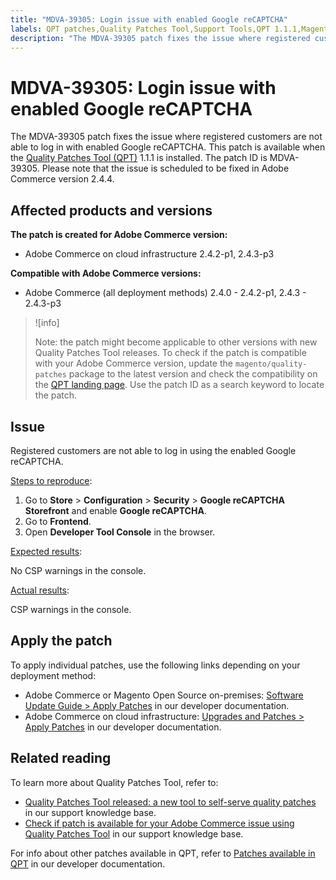 ```yaml
---
title: "MDVA-39305: Login issue with enabled Google reCAPTCHA"
labels: QPT patches,Quality Patches Tool,Support Tools,QPT 1.1.1,Magento Commerce Cloud,Adobe Commerce,on-premises,cloud infrastructure,QPT,Quality Patches Tool,QPT 1.1.18,2.4.0,2.4.0-p1,2.4.1,2.4.1-p1,2.4.2,2.4.2-p1,2.4.2-p2,2.4.3,2.4.3-p1,2.4.3-p2,2.4.3-p3
description: "The MDVA-39305 patch fixes the issue where registered customers are not able to log in with enabled Google reCAPTCHA. This patch is available when the [Quality Patches Tool (QPT)](https://support.magento.com/hc/en-us/articles/360047139492) 1.1.1 is installed. The patch ID is MDVA-39305. Please note that the issue is scheduled to be fixed in Adobe Commerce version 2.4.4."
---
```


# MDVA-39305: Login issue with enabled Google reCAPTCHA

The MDVA-39305 patch fixes the issue where registered customers are not able to log in with enabled Google reCAPTCHA. This patch is available when the [Quality Patches Tool (QPT)](https://support.magento.com/hc/en-us/articles/360047139492) 1.1.1 is installed. The patch ID is MDVA-39305. Please note that the issue is scheduled to be fixed in Adobe Commerce version 2.4.4.

## Affected products and versions

**The patch is created for Adobe Commerce version:**

* Adobe Commerce on cloud infrastructure 2.4.2-p1, 2.4.3-p3

**Compatible with Adobe Commerce versions:**

* Adobe Commerce (all deployment methods) 2.4.0 - 2.4.2-p1, 2.4.3 - 2.4.3-p3

>![info]
>
>Note: the patch might become applicable to other versions with new Quality Patches Tool releases. To check if the patch is compatible with your Adobe Commerce version, update the `magento/quality-patches` package to the latest version and check the compatibility on the [QPT landing page](https://devdocs.magento.com/quality-patches/tool.html#patch-grid). Use the patch ID as a search keyword to locate the patch.

## Issue

Registered customers are not able to log in using the enabled Google reCAPTCHA.

<ins>Steps to reproduce</ins>:

1. Go to **Store** > **Configuration** > **Security** > **Google reCAPTCHA Storefront** and enable **Google reCAPTCHA**.
1. Go to **Frontend**.
1. Open **Developer Tool Console** in the browser.

<ins>Expected results</ins>:

No CSP warnings in the console.

<ins>Actual results</ins>:

CSP warnings in the console.

## Apply the patch

To apply individual patches, use the following links depending on your deployment method:

* Adobe Commerce or Magento Open Source on-premises: [Software Update Guide > Apply Patches](https://devdocs.magento.com/guides/v2.4/comp-mgr/patching/mqp.html) in our developer documentation.
* Adobe Commerce on cloud infrastructure: [Upgrades and Patches > Apply Patches](https://devdocs.magento.com/cloud/project/project-patch.html) in our developer documentation.

## Related reading

To learn more about Quality Patches Tool, refer to:

* [Quality Patches Tool released: a new tool to self-serve quality patches](https://support.magento.com/hc/en-us/articles/360047139492) in our support knowledge base.
* [Check if patch is available for your Adobe Commerce issue using Quality Patches Tool](https://support.magento.com/hc/en-us/articles/360047125252) in our support knowledge base.

For info about other patches available in QPT, refer to [Patches available in QPT](https://devdocs.magento.com/quality-patches/tool.html#patch-grid) in our developer documentation.